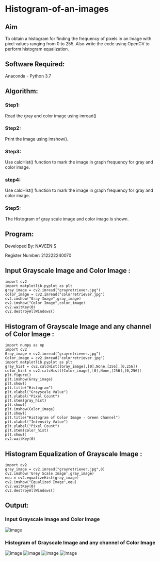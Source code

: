 # Histogram-of-an-images
## Aim
To obtain a histogram for finding the frequency of pixels in an Image with pixel values ranging from 0 to 255. Also write the code using OpenCV to perform histogram equalization.

## Software Required:
Anaconda - Python 3.7

## Algorithm:
### Step1:
Read the gray and color image using imread()

### Step2:
Print the image using imshow().



### Step3:
Use calcHist() function to mark the image in graph frequency for gray and color image.

### step4:
Use calcHist() function to mark the image in graph frequency for gray and color image.

### Step5:
The Histogram of gray scale image and color image is shown.


## Program:
Developed By: NAVEEN S

Register Number: 212222240070
## Input Grayscale Image and Color Image :
```
import cv2
import matplotlib.pyplot as plt
gray_image = cv2.imread("grayretriever.jpg")
color_image = cv2.imread("colorretriever.jpg")
cv2.imshow("Gray Image",gray_image)
cv2.imshow("Color Image",color_image)
cv2.waitKey(0)
cv2.destroyAllWindows()
```
## Histogram of Grayscale Image and any channel of Color Image :
```
import numpy as np
import cv2
Gray_image = cv2.imread("grayretriever.jpg")
Color_image = cv2.imread("colorretriever.jpg")
import matplotlib.pyplot as plt
gray_hist = cv2.calcHist([Gray_image],[0],None,[256],[0,256])
color_hist = cv2.calcHist([Color_image],[0],None,[256],[0,256])
plt.figure()
plt.imshow(Gray_image)
plt.show()
plt.title("Histogram")
plt.xlabel("Grayscale Value")
plt.ylabel("Pixel Count")
plt.stem(gray_hist)
plt.show()
plt.imshow(Color_image)
plt.show()
plt.title("Histogram of Color Image - Green Channel")
plt.xlabel("Intensity Value")
plt.ylabel("Pixel Count")
plt.stem(color_hist)
plt.show()
cv2.waitKey(0)
```
## Histogram Equalization of Grayscale Image :
```
import cv2
gray_image = cv2.imread("grayretriever.jpg",0)
cv2.imshow('Grey Scale Image',gray_image)
equ = cv2.equalizeHist(gray_image)
cv2.imshow("Equalized Image",equ)
cv2.waitKey(0)
cv2.destroyAllWindows()
```


## Output:
### Input Grayscale Image and Color Image
![image](https://github.com/janani225/Histogram-of-an-images/assets/113497333/2033f7e1-9efc-4781-9365-bbd15c60df8e)


### Histogram of Grayscale Image and any channel of Color Image
![image](https://github.com/janani225/Histogram-of-an-images/assets/113497333/e71f96d4-4362-48e1-bc1a-d98fc49ad0b4)
![image](https://github.com/janani225/Histogram-of-an-images/assets/113497333/6e2c0158-651f-4b2a-8434-075d2d93eff2)
![image](https://github.com/janani225/Histogram-of-an-images/assets/113497333/63198d54-4290-4453-ac50-02eadd7d4f05)
![image](https://github.com/janani225/Histogram-of-an-images/assets/113497333/b7cd69d1-c963-46f3-a062-6ac07ed84779)

